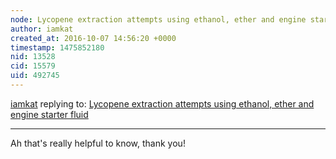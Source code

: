 ```yaml
---
node: Lycopene extraction attempts using ethanol, ether and engine starter fluid
author: iamkat
created_at: 2016-10-07 14:56:20 +0000
timestamp: 1475852180
nid: 13528
cid: 15579
uid: 492745
---
```




[iamkat](../profile/iamkat) replying to: [Lycopene extraction attempts using ethanol, ether and engine starter fluid](../notes/iamkat/10-06-2016/lycopene-extraction-attempts-using-ethanol-ether-and-engine-starter-fluid)

----
Ah that's really helpful to know, thank you!